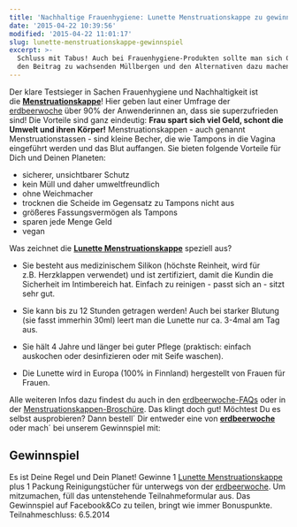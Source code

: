 ```yaml
---
title: 'Nachhaltige Frauenhygiene: Lunette Menstruationskappe zu gewinnen'
date: '2015-04-22 10:39:56'
modified: '2015-04-22 11:01:17'
slug: lunette-menstruationskappe-gewinnspiel
excerpt: >-
  Schluss mit Tabus! Auch bei Frauenhygiene-Produkten sollte man sich Gedanken
  den Beitrag zu wachsenden Müllbergen und den Alternativen dazu machen.
---
```


Der klare Testsieger in Sachen Frauenhygiene und Nachhaltigkeit ist die [**Menstruationskappe**](http://www.erdbeerwoche-shop.com/Menstruationskappen/?XTCsid=psg0pbd1ggkr8ivq5cl3vkakg5)! Hier geben laut einer Umfrage der [erdbeerwoche](http://www.erdbeerwoche-shop.com/index.php) über 90% der Anwenderinnen an, dass sie superzufrieden sind! Die Vorteile sind ganz eindeutig: **Frau spart sich viel Geld, schont die Umwelt und ihren Körper!** Menstruationskappen - auch genannt Menstruationstassen - sind kleine Becher, die wie Tampons in die Vagina eingeführt werden und das Blut auffangen. Sie bieten folgende Vorteile für Dich und Deinen Planeten:

*   sicherer, unsichtbarer Schutz
*   kein Müll und daher umweltfreundlich
*   ohne Weichmacher
*   trocknen die Scheide im Gegensatz zu Tampons nicht aus
*   größeres Fassungsvermögen als Tampons
*   sparen jede Menge Geld
*   vegan

Was zeichnet die [**Lunette Menstruationskappe**](http://www.erdbeerwoche-shop.com/Menstruationskappen/Lunette-Menstruationskappe/?XTCsid=psg0pbd1ggkr8ivq5cl3vkakg5) speziell aus?

*   Sie besteht aus medizinischem Silikon (höchste Reinheit, wird für z.B. Herzklappen verwendet) und ist zertifiziert, damit die Kundin die Sicherheit im Intimbereich hat. Einfach zu reinigen - passt sich an - sitzt sehr gut.

*   Sie kann bis zu 12 Stunden getragen werden! Auch bei starker Blutung (sie fasst immerhin 30ml) leert man die Lunette nur ca. 3-4mal am Tag aus.

*   Sie hält 4 Jahre und länger bei guter Pflege (praktisch: einfach auskochen oder desinfizieren oder mit Seife waschen).

*   Die Lunette wird in Europa (100% in Finnland) hergestellt von Frauen für Frauen.

Alle weiteren Infos dazu findest du auch in den [erdbeerwoche-FAQs](http://www.erdbeerwoche-shop.com/info/Menstruationskappen--Der-erdbeerwoche-Menstruationskappen-Ratgeber.html) oder in der [Menstruationskappen-Broschüre](http://www.erdbeerwoche-shop.com/pdfs/erdbeerwoche_menstruationskappen_broschuere_final_screen.pdf). Das klingt doch gut! Möchtest Du es selbst ausprobieren? Dann bestell´ Dir entweder eine von [**erdbeerwoche**](http://www.erdbeerwoche-shop.com/Menstruationskappen/Lunette-Menstruationskappe/?XTCsid=psg0pbd1ggkr8ivq5cl3vkakg5) oder mach´ bei unserem Gewinnspiel mit:

## Gewinnspiel

Es ist Deine Regel und Dein Planet! Gewinne 1 [Lunette Menstruationskappe](http://www.erdbeerwoche-shop.com/Menstruationskappen/Lunette-Menstruationskappe/?XTCsid=psg0pbd1ggkr8ivq5cl3vkakg5) plus 1 Packung Reinigungstücher für unterwegs von der [erdbeerwoche](http://www.erdbeerwoche.com/). Um mitzumachen, füll das untenstehende Teilnahmeformular aus. Das Gewinnspiel auf Facebook&Co zu teilen, bringt wie immer Bonuspunkte. Teilnahmeschluss: 6.5.2014
